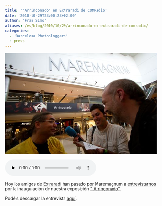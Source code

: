 ```yaml
---
title: '"Arrinconado" en Extraradi de COMRàdio'
date: '2010-10-29T23:00:23+02:00'
author: "Fran Simó"
aliases: /es/blog/2010/10/29/arrinconado-en-extraradi-de-comradio/
categories:
  - 'Barcelona Photobloggers'
  - press
---
```


![Extrarradi ComRadio Arrinconado](29102010-IMG_2384.jpg "Extrarradi ComRadio Arrinconado")

<audio class="player" controls preload="none" src="P_extraradi_comradio_um_bcn_photobloggers_291010.mp3" type="audio/mp3"></audio>

Hoy los amigos de <a href="http://comradioblocs.com/extraradi/">Extraradi</a> han pasado por Maremagnum
a <a href="http://comradioblocs.com/extraradi/2010/10/29/arrinconado-de-photobloggers-barcelona-al-maremagnum/">
entrevistarnos</a> por la inauguración de nuestra
exposición <a href="http://barcelonaphotobloggers.org/2010/10/20/arrinconado-de-barcelona-photobloggers/">"
Arrinconado"</a>.

Podéis descargar la entrevista <a href="P_extraradi_comradio_um_bcn_photobloggers_291010.mp3">aquí</a>.